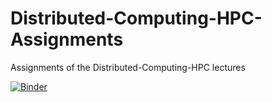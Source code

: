 # Distributed-Computing-HPC-Assignments
Assignments of the Distributed-Computing-HPC lectures

[![Binder](https://mybinder.org/badge_logo.svg)](https://mybinder.org/v2/gh/imadki/Distributed-Computing-HPC-Assignments/HEAD)

